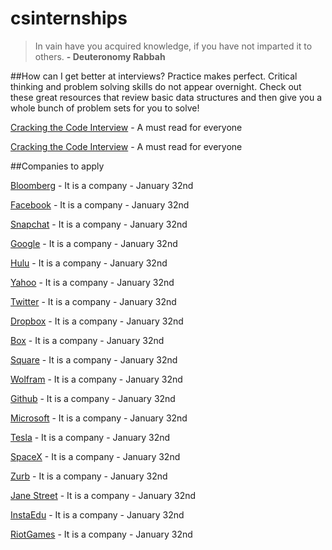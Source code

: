 csinternships
=============

> In vain have you acquired knowledge, if you have not imparted it to others. **- Deuteronomy Rabbah**


##How can I get better at interviews?
Practice makes perfect. Critical thinking and problem solving skills do not appear overnight. Check out these great resources that review basic data structures and then give you a whole bunch of problem sets for you to solve!

[Cracking the Code Interview](https://drive.google.com/file/d/0B6Y3-liwHuKGcmVFS1ZlSmV5ek0/edit?usp=sharing) - A must read for everyone 

[Cracking the Code Interview](https://drive.google.com/file/d/0B6Y3-liwHuKGcmVFS1ZlSmV5ek0/edit?usp=sharing) - A must read for everyone 

##Companies to apply

[Bloomberg](http://www.bloomberg.com/) - It is a company - January 32nd

[Facebook](https://www.facebook.com/) - It is a company - January 32nd

[Snapchat](https://www.snapchat.com/) - It is a company - January 32nd

[Google](https://www.google.com/) - It is a company - January 32nd

[Hulu](http://www.hulu.com/) - It is a company - January 32nd

[Yahoo](http://www.yahoo.com/) - It is a company - January 32nd

[Twitter](https://twitter.com/) - It is a company - January 32nd

[Dropbox](https://www.dropbox.com/) - It is a company - January 32nd

[Box](https://www.box.com/) - It is a company - January 32nd

[Square](https://squareup.com/) - It is a company - January 32nd

[Wolfram](http://www.wolfram.com/) - It is a company - January 32nd

[Github](https://github.com/) - It is a company - January 32nd

[Microsoft](http://www.microsoft.com/) - It is a company - January 32nd

[Tesla](http://www.teslamotors.com/) - It is a company - January 32nd

[SpaceX](http://www.spacex.com/) - It is a company - January 32nd

[Zurb](http://zurb.com/) - It is a company - January 32nd

[Jane Street](https://www.janestreet.com/) - It is a company - January 32nd

[InstaEdu](https://instaedu.com/) - It is a company - January 32nd

[RiotGames](http://www.riotgames.com/) - It is a company - January 32nd

